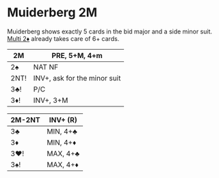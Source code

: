# Muiderberg 2M

Muiderberg shows exactly 5 cards in the bid major and a side minor suit.
[Multi 2♦](2D_Multi.md) already takes care of 6+ cards.

| 2M    | PRE, 5+M, 4+m |
|-------|---------------|
| 2♠    | NAT NF
| 2NT!  | INV+, ask for the minor suit
| 3♣!   | P/C
| 3♦!   | INV+, 3+M

| 2M-2NT | INV+ (R) |
|--------|----------|
| 3♣     | MIN, 4+♣ |
| 3♦     | MIN, 4+♦ |
| 3♥!    | MAX, 4+♣ |
| 3♠!    | MAX, 4+♦ |
